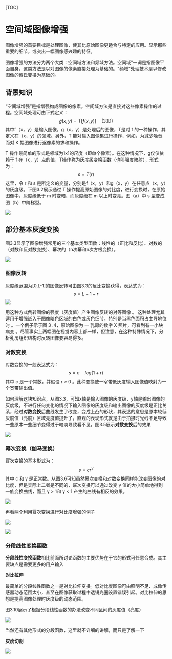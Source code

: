 [TOC]

# 空间域图像增强

图像增强的首要目标是处理图像，使其比原始图像更适合与特定的应用。显示那些重要的细节，或突出一幅图像感兴趣的特征。

图像增强的方法分为两个大类：空间域方法和频域方法。空间域"一词是指图像平面自身，这类方法是以对图像的像素直接处理为基础的。"频域"处理技术是以修改图像的傅氏变换为基础的。

## 背景知识

“空间域增强”是指增强构成图像的像素。空间域方法是直接对这些像素操作的过程。空间域处理可由下式定义：
$$
g(x,y)=T[f(x,y)]\quad(3.1.1)
$$
其中f（x，y）是输入图像，g（x，y）是处理后的图像，T是对 f 的一种操作，其定义在（x，y）的领域。另外，T 能对输入图像集进行操作，例如，为减少噪音而对 K 幅图像进行逐像素的求和操作。

T 操作最简单的形式是领域为1x1的尺度（即单个像素）。在这种情况下，g仅仅依赖于 f 在（x，y）点的值，T操作称为灰度级变换函数（也叫强度映射），形式为：
$$
s =  T(r)
$$
这里，令 r 和 s 是所定义的变量，分别是f（x，y）和g（x，y）在任意点（x，y）的灰度级。下图3.2展示通过 T 操作提高原始图像的对比度，进行变换时，在原始图像中，灰度级低于 m 时变暗，而灰度级在 m 以上时变亮。图（a）中 s 型变成图（b）中阶梯型。

![](../image/IR-1.5.png)

## 部分基本灰度变换

图3.3显示了图像增强常用的三个基本类型函数：线性的（正比和反比）、对数的（对数和反对数变换）、幂次的（n次幂和n次方根变换）。

![](../image/IP-1.6.png)

### 图像反转

灰度级范围为[0,L-1]的图像反转可由图3.3的反比变换获得，表达式为：
$$
s = L-1-r
$$
![](../image/IP-1.7.png)

用这种方式倒转图像的强度（灰度值）产生图像反转的对等图像 。 这种处理尤其适用于增强嵌入于图像暗色区域的白色或灰色细节，特别是当黑色面积占主导地位时 。一个例子示于图 3 .4，原始图像为 一 乳房的数字 X 照片，可看到有一小块病变 。尽管事实上两幅图在视觉内容上都一样，但注意，在这种特殊情况下，分析乳房组织结构时反转图像要容易得多。

### 对数变换

对数变换的一般表达式为：
$$
s = c \quad  log(1+r)
$$
其中 c 是一个常数，并假设 r ≥ 0 。此种变换使一窄带低灰度输入图像值映射为一个宽带输出值。

如何理解这块知识点，从图3.3，可知x轴是输入图像的灰度级，y轴是输出图像的灰度级，不进行任何变化的情况下输入图像的灰度级和输出图像的灰度级是正比关系，经过**对数变换**后曲线发生了改变，变成上凸的形状，其表达的意思是原本较低灰度值（亮度）区域亮度值提升了，直观的表现形式就是由于拍摄时光线不足导致一些原本一些细节变得过于暗淡导致看不见，图3.5展示**对数变换**后的效果

![](../image/IP-1.8.png)

### 幂次变换（伽马变换）

幂次变换的基本形式为：
$$
s = cr^γ
$$
其中 c 和 γ 是正常数。从图3.6可知虽然幂次变换和对数变换同样能改变图像的对比度，但是实际上二者是不同的，幂次变换可以通过改变 γ 值的大小简单地得到一族变换曲线，而且 γ > 1和 γ < 1 产生的曲线有相反的效果。

![](../image/IP-1.9.png)

再看两个利用幂次变换进行对比度增强的例子

![](../image/IP-1.10.jpg)

![](../image/IP-1.11.png)

### 分段线性变换函数

**分段线性变换函数**相比前面所讨论函数的主要优势在于它的形式可任意合成。其主要缺点是需要更多的用户输入

**对比拉伸**

最简单的分段线性函数之一是对比拉伸变换。低对比度图像可由照明不足、成像传感器动态范围太小，甚至在图像获取过程中透镜光圈设置错误引起。对比拉伸的思想是提高图像处理时灰度级的动态范围。

图3.10展示了根据分段线性函数的办法改变不同区间的灰度值（亮度）

![](../image/IP-1.12.png)

当然还有其他形式的分段函数，这里就不详细的讲解，而只是了解一下

**灰度切割**

![](../image/IP-1.13.png)



